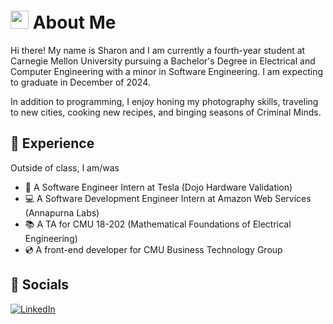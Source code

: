 # <img src="https://github.com/TheDudeThatCode/TheDudeThatCode/blob/master/Assets/Hi.gif" width="29px">  About Me
Hi there! My name is Sharon and I am currently a fourth-year student at Carnegie Mellon University pursuing a Bachelor's Degree in Electrical and Computer Engineering with a minor in Software Engineering. I am expecting to graduate in December of 2024.

In addition to programming, I enjoy honing my photography skills, traveling to new cities, cooking new recipes, and binging seasons of Criminal Minds. 

## 💐 Experience

Outside of class, I am/was

- 🚗 A Software Engineer Intern at Tesla (Dojo Hardware Validation)
- 💻 A Software Development Engineer Intern at Amazon Web Services (Annapurna Labs)
- 📚 A TA for CMU 18-202 (Mathematical Foundations of Electrical Engineering)
- 💿 A front-end developer for CMU Business Technology Group 

## 📲 Socials

[![LinkedIn](https://img.shields.io/badge/LinkedIn-0077B5?style=for-the-badge&logo=linkedin&logoColor=white)](https://www.linkedin.com/in/sharon-li16/)
